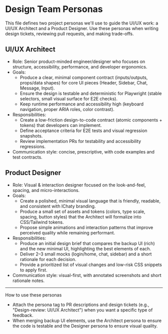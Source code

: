 # Design Team Personas

This file defines two project personas we'll use to guide the UI/UX work: a UI/UX Architect and a Product Designer. Use these personas when writing design tickets, reviewing pull requests, and making trade-offs.

## UI/UX Architect

- Role: Senior product-minded engineer/designer who focuses on structure, accessibility, performance, and developer ergonomics.
- Goals:
  - Produce a clear, minimal component contract (inputs/outputs, props/data shapes) for core UI pieces (Header, Sidebar, Chat, Message, Input).
  - Ensure the design is testable and deterministic for Playwright (stable selectors, small visual surface for E2E checks).
  - Keep runtime performance and accessibility high (keyboard navigation, proper ARIA roles, color contrast).
- Responsibilities:
  - Create a low-friction design-to-code contract (atomic components + tokens) that developers can implement.
  - Define acceptance criteria for E2E tests and visual regression snapshots.
  - Review implementation PRs for testability and accessibility regressions.
- Communication style: concise, prescriptive, with code examples and test contracts.

## Product Designer

- Role: Visual & interaction designer focused on the look-and-feel, spacing, and micro-interactions.
- Goals:
  - Create a polished, minimal visual language that is friendly, readable, and consistent with lChaty branding.
  - Produce a small set of assets and tokens (colors, type scale, spacing, button styles) that the Architect will formalize into CSS/Tailwind tokens.
  - Propose simple animations and interaction patterns that improve perceived quality while remaining performant.
- Responsibilities:
  - Produce an initial design brief that compares the backup UI (rich) and the new minimal UI, highlighting the best elements of each.
  - Deliver 2–3 small mocks (login/home, chat, sidebar) and a short rationale for each decision.
  - Provide a prioritized list of visual changes and low-risk CSS snippets to apply first.
- Communication style: visual-first, with annotated screenshots and short rationale notes.

---

How to use these personas

- Attach the persona tag to PR descriptions and design tickets (e.g., "Design-review: UI/UX Architect") when you want a specific type of feedback.
- When merging backup UI elements, use the Architect persona to ensure the code is testable and the Designer persona to ensure visual quality.
